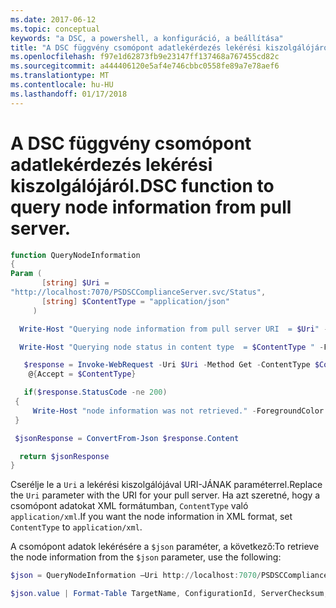 ```yaml
---
ms.date: 2017-06-12
ms.topic: conceptual
keywords: "a DSC, a powershell, a konfiguráció, a beállítása"
title: "A DSC függvény csomópont adatlekérdezés lekérési kiszolgálójáról."
ms.openlocfilehash: f97e1d62873fb9e23147ff137468a767455cd82c
ms.sourcegitcommit: a444406120e5af4e746cbbc0558fe89a7e78aef6
ms.translationtype: MT
ms.contentlocale: hu-HU
ms.lasthandoff: 01/17/2018
---
```

# <a name="dsc-function-to-query-node-information-from-pull-server"></a><span data-ttu-id="963db-103">A DSC függvény csomópont adatlekérdezés lekérési kiszolgálójáról.</span><span class="sxs-lookup"><span data-stu-id="963db-103">DSC function to query node information from pull server.</span></span>

```powershell
function QueryNodeInformation
{
Param (      
       [string] $Uri =
"http://localhost:7070/PSDSCComplianceServer.svc/Status",                         
       [string] $ContentType = "application/json"           
     )

  Write-Host "Querying node information from pull server URI  = $Uri" -ForegroundColor Green

  Write-Host "Querying node status in content type  = $ContentType " -ForegroundColor Green

   $response = Invoke-WebRequest -Uri $Uri -Method Get -ContentType $ContentType -UseDefaultCredentials -Headers 
    @{Accept = $ContentType}

   if($response.StatusCode -ne 200)
 {
     Write-Host "node information was not retrieved." -ForegroundColor Red
 }

 $jsonResponse = ConvertFrom-Json $response.Content

  return $jsonResponse
}
```

<span data-ttu-id="963db-104">Cserélje le a `Uri` a lekérési kiszolgálójával URI-JÁNAK paraméterrel.</span><span class="sxs-lookup"><span data-stu-id="963db-104">Replace the `Uri` parameter with the URI for your pull server.</span></span> <span data-ttu-id="963db-105">Ha azt szeretné, hogy a csomópont adatokat XML formátumban, `ContentType` való `application/xml`.</span><span class="sxs-lookup"><span data-stu-id="963db-105">If you want the node information in XML format, set `ContentType` to `application/xml`.</span></span>

<span data-ttu-id="963db-106">A csomópont adatok lekérésére a `$json` paraméter, a következő:</span><span class="sxs-lookup"><span data-stu-id="963db-106">To retrieve the node information from the `$json` parameter, use the following:</span></span>

```powershell
$json = QueryNodeInformation –Uri http://localhost:7070/PSDSCComplianceServer.svc/Status 

$json.value | Format-Table TargetName, ConfigurationId, ServerChecksum, NodeCompliant, LastComplianceTime, StatusCode
```


